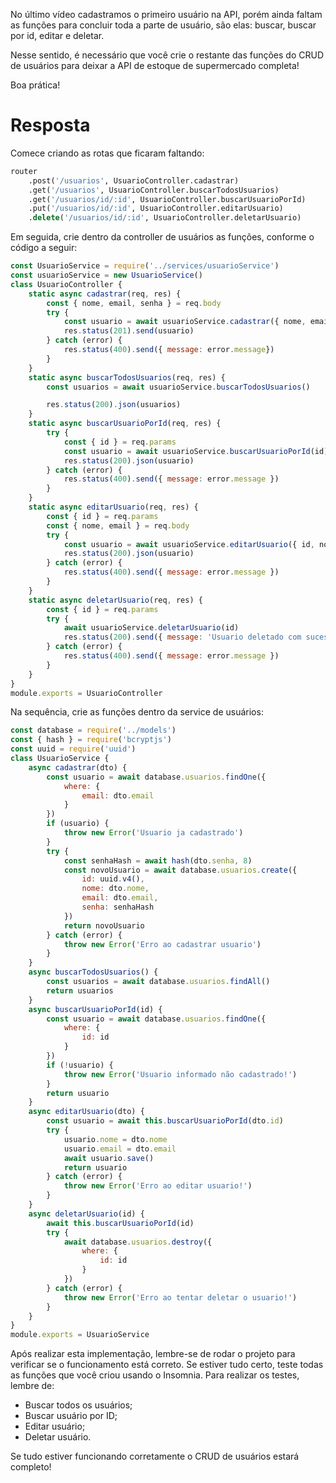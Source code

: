 No último vídeo cadastramos o primeiro usuário na API, porém ainda faltam as funções para concluir toda a parte de usuário, são elas: buscar, buscar por id, editar e deletar.

Nesse sentido, é necessário que você crie o restante das funções do CRUD de usuários para deixar a API de estoque de supermercado completa!

Boa prática!

# Resposta
Comece criando as rotas que ficaram faltando:

```sql
router
    .post('/usuarios', UsuarioController.cadastrar)
    .get('/usuarios', UsuarioController.buscarTodosUsuarios)
    .get('/usuarios/id/:id', UsuarioController.buscarUsuarioPorId)
    .put('/usuarios/id/:id', UsuarioController.editarUsuario)
    .delete('/usuarios/id/:id', UsuarioController.deletarUsuario)
```

Em seguida, crie dentro da controller de usuários as funções, conforme o código a seguir:

```javascript
const UsuarioService = require('../services/usuarioService')
const usuarioService = new UsuarioService()
class UsuarioController {
    static async cadastrar(req, res) {
        const { nome, email, senha } = req.body
        try {
            const usuario = await usuarioService.cadastrar({ nome, email, senha})
            res.status(201).send(usuario)
        } catch (error) {
            res.status(400).send({ message: error.message})
        }
    }
    static async buscarTodosUsuarios(req, res) {
        const usuarios = await usuarioService.buscarTodosUsuarios()

        res.status(200).json(usuarios)
    }
    static async buscarUsuarioPorId(req, res) {
        try {
            const { id } = req.params
            const usuario = await usuarioService.buscarUsuarioPorId(id)
            res.status(200).json(usuario)
        } catch (error) {
            res.status(400).send({ message: error.message })
        }
    }
    static async editarUsuario(req, res) {
        const { id } = req.params
        const { nome, email } = req.body
        try {
            const usuario = await usuarioService.editarUsuario({ id, nome, email })
            res.status(200).json(usuario)
        } catch (error) {
            res.status(400).send({ message: error.message })
        }
    }
    static async deletarUsuario(req, res) {
        const { id } = req.params
        try {
            await usuarioService.deletarUsuario(id)
            res.status(200).send({ message: 'Usuario deletado com sucesso!' })          
        } catch (error) {
            res.status(400).send({ message: error.message })
        }
    }
}
module.exports = UsuarioController
```

Na sequência, crie as funções dentro da service de usuários:

```javascript
const database = require('../models')
const { hash } = require('bcryptjs')
const uuid = require('uuid')
class UsuarioService {
    async cadastrar(dto) {
        const usuario = await database.usuarios.findOne({
            where: {
                email: dto.email
            }
        })
        if (usuario) {
            throw new Error('Usuario ja cadastrado')
        }
        try {
            const senhaHash = await hash(dto.senha, 8)
            const novoUsuario = await database.usuarios.create({
                id: uuid.v4(),
                nome: dto.nome,
                email: dto.email,
                senha: senhaHash
            })
            return novoUsuario
        } catch (error) {
            throw new Error('Erro ao cadastrar usuario')
        }
    }
    async buscarTodosUsuarios() {
        const usuarios = await database.usuarios.findAll()
        return usuarios
    } 
    async buscarUsuarioPorId(id) {
        const usuario = await database.usuarios.findOne({
            where: {
                id: id
            }
        })
        if (!usuario) {
            throw new Error('Usuario informado não cadastrado!')
        }
        return usuario
    }
    async editarUsuario(dto) {
        const usuario = await this.buscarUsuarioPorId(dto.id)
        try {
            usuario.nome = dto.nome
            usuario.email = dto.email
            await usuario.save()
            return usuario
        } catch (error) {
            throw new Error('Erro ao editar usuario!')
        }
    }
    async deletarUsuario(id) {
        await this.buscarUsuarioPorId(id)
        try {
            await database.usuarios.destroy({
                where: {
                    id: id
                }
            })
        } catch (error) {
            throw new Error('Erro ao tentar deletar o usuario!')
        }
    }
}
module.exports = UsuarioService
```

Após realizar esta implementação, lembre-se de rodar o projeto para verificar se o funcionamento está correto. Se estiver tudo certo, teste todas as funções que você criou usando o Insomnia. Para realizar os testes, lembre de:

- Buscar todos os usuários;
- Buscar usuário por ID;
- Editar usuário;
- Deletar usuário.

Se tudo estiver funcionando corretamente o CRUD de usuários estará completo!